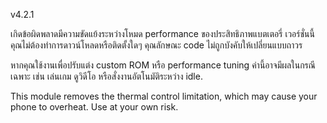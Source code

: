 v4.2.1

เกิดข้อผิดพลาดมีความขัดแย้งระหว่างโหมด performance ของประสิทธิภาพแบตเตอรี่ 
เวอร์ชั่นนี้คุณไม่ต้องทำการดาวน์โหลดหรือติดตั้งใดๆ
คุณลักษณะ code ไม่ถูกบังคับให้เปลี่ยนแบบถาวร

หากคุณใช้งานเพื่อปรับแต่ง custom ROM หรือ performance tuning ค่านี้อาจมีผลในกรณีเฉพาะ เช่น เล่นเกม ดูวิดีโอ หรือสั่งงานอัตโนมัติระหว่าง idle.

This module removes the thermal control limitation, which may cause your phone to overheat. Use at your own risk.
